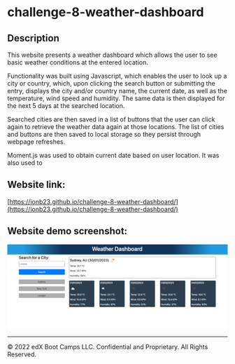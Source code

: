 # challenge-8-weather-dashboard

## Description 

This website presents a weather dashboard which allows the user to see basic weather conditions at the entered location.

Functionality was built using Javascript, which enables the user to look up a city or country, which, upon clicking the search button or submitting the entry, displays the city and/or country name, the current date, as well as the temperature, wind speed and humidity. The same data is then displayed for the next 5 days at the searched location.

Searched cities are then saved in a list of buttons that the user can click again to retrieve the weather data again at those locations. The list of cities and buttons are then saved to local storage so they persist through webpage refreshes. 

Moment.js was used to obtain current date based on user location. It was also used to 

## Website link:

[https://ionb23.github.io/challenge-8-weather-dashboard/](https://ionb23.github.io/challenge-8-weather-dashboard/)

## Website demo screenshot:

![ScreenShot](assets/images/website-demo.png)

---

© 2022 edX Boot Camps LLC. Confidential and Proprietary. All Rights Reserved.